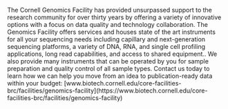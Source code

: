 <p>
The Cornell Genomics Facility has provided unsurpassed support to the research community for over thirty years by offering a variety of innovative options with a focus on data quality and technology collaboration. The Genomics Facility offers services and houses state of the art instruments for all your sequencing needs including capillary and next-generation sequencing platforms, a variety of DNA, RNA, and single cell profiling applications, long read capabilities, and access to shared equipment.. We also provide many instruments that can be operated by you for sample preparation and quality control of all sample types. Contact us today to learn how we can help you move from an idea to publication-ready data within your budget: 
[www.biotech.cornell.edu/core-facilities-brc/facilities/genomics-facility](https://www.biotech.cornell.edu/core-facilities-brc/facilities/genomics-facility)
</p>
